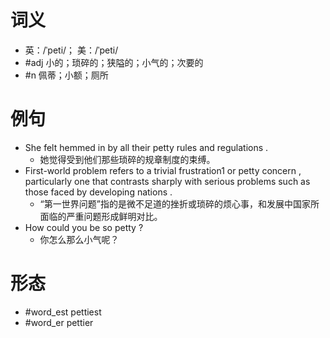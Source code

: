 # 词义
- 英：/ˈpeti/； 美：/ˈpeti/
- #adj 小的；琐碎的；狭隘的；小气的；次要的
- #n 佩蒂；小额；厕所
# 例句
- She felt hemmed in by all their petty rules and regulations .
	- 她觉得受到他们那些琐碎的规章制度的束缚。
- First-world problem refers to a trivial frustration1 or petty concern , particularly one that contrasts sharply with serious problems such as those faced by developing nations .
	- “第一世界问题”指的是微不足道的挫折或琐碎的烦心事，和发展中国家所面临的严重问题形成鲜明对比。
- How could you be so petty ?
	- 你怎么那么小气呢？
# 形态
- #word_est pettiest
- #word_er pettier
